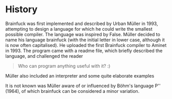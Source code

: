 # History

Brainfuck was first implemented and described by Urban Müller in 1993, attempting to design a language for which he could write
the smallest possible compiler. The language was inspired by False. Müller decided to name his language brainfuck
(with the initial letter in lower case, although it is now often capitalised). He uploaded the first Brainfuck compiler to Aminet
in 1993. The program came with a readme file, which briefly described the language, and challenged the reader
 > Who can program anything useful with it? :)
 
 Müller also included an interpreter and some quite elaborate examples

It is not known was Müller aware of or influenced by Böhm's language P'' (1964), of which brainfuck can be considered a minor
variation.
